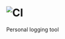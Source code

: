 ![CI](https://github.com/bahrulhikmi/LatencyLogger/workflows/CI/badge.svg) 
===============
Personal logging tool
